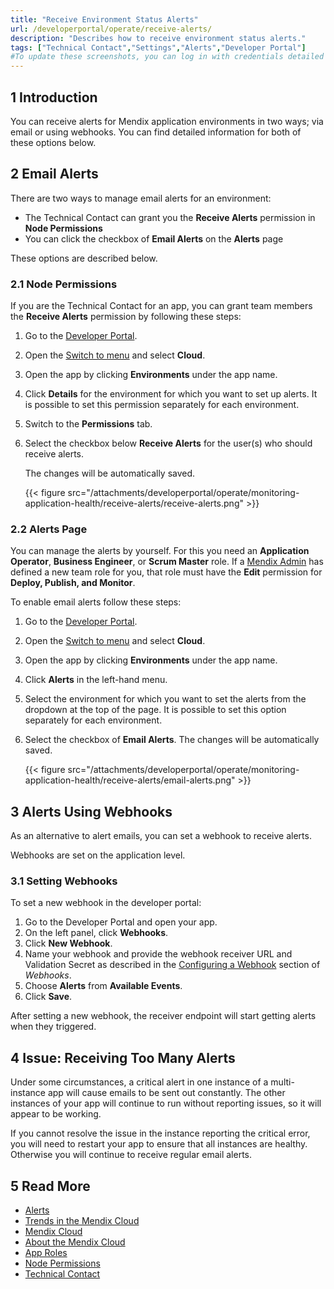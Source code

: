 ```yaml
---
title: "Receive Environment Status Alerts"
url: /developerportal/operate/receive-alerts/
description: "Describes how to receive environment status alerts."
tags: ["Technical Contact","Settings","Alerts","Developer Portal"]
#To update these screenshots, you can log in with credentials detailed in How to Update Screenshots Using Team Apps.
---
```


## 1 Introduction

You can receive alerts for Mendix application environments in two ways; via email or using webhooks. You can find detailed information for both of these options below.

## 2 Email Alerts

There are two ways to manage email alerts for an environment:

* The Technical Contact can grant you the **Receive Alerts** permission in **Node Permissions**
* You can click the checkbox of **Email Alerts** on the **Alerts** page

These options are described below.

### 2.1 Node Permissions  

If you are the Technical Contact for an app, you can grant team members the **Receive Alerts** permission by following these steps:

1. Go to the [Developer Portal](http://sprintr.home.mendix.com).
2. Open the [Switch to menu](/developerportal/#navigation) and select **Cloud**.
3. Open the app by clicking **Environments** under the app name.
4. Click **Details** for the environment for which you want to set up alerts. It is possible to set this permission separately for each environment.
5. Switch to the **Permissions** tab.
6. Select the checkbox below **Receive Alerts** for the user(s) who should receive alerts. 

    The changes will be automatically saved.

    {{< figure src="/attachments/developerportal/operate/monitoring-application-health/receive-alerts/receive-alerts.png" >}}

### 2.2 Alerts Page

You can manage the alerts by yourself. For this you need an **Application Operator**, **Business Engineer**, or **Scrum Master** role. If a [Mendix Admin](/developerportal/control-center/#members) has defined a new team role for you, that role must have the  **Edit** permission for **Deploy, Publish, and Monitor**.

To enable email alerts follow these steps:

1. Go to the [Developer Portal](http://sprintr.home.mendix.com).
2. Open the [Switch to menu](/developerportal/#navigation) and select **Cloud**.
3. Open the app by clicking **Environments** under the app name.
4. Click **Alerts** in the left-hand menu.
5. Select the environment for which you want to set the alerts from the dropdown at the top of the page. It is possible to set this option separately for each environment.
6. Select the checkbox of **Email Alerts**.  The changes will be automatically saved.

    {{< figure src="/attachments/developerportal/operate/monitoring-application-health/receive-alerts/email-alerts.png" >}}

## 3 Alerts Using Webhooks 

As an alternative to alert emails, you can set a webhook to receive alerts.

Webhooks are set on the application level.

### 3.1 Setting Webhooks

To set a new webhook in the developer portal:

1. Go to the Developer Portal and open your app.
1. On the left panel, click **Webhooks**.
1. Click **New Webhook**.
1. Name your webhook and provide the webhook receiver URL and Validation Secret as described in the [Configuring a Webhook](/developerportal/deploy/webhooks/#setting-up) section of *Webhooks*.
1. Choose **Alerts** from **Available Events**.
1. Click **Save**.

After setting a new webhook, the receiver endpoint will start getting alerts when they triggered. 

## 4 Issue: Receiving Too Many Alerts

Under some circumstances, a critical alert in one instance of a multi-instance app will cause emails to be sent out constantly. The other instances of your app will continue to run without reporting issues, so it will appear to be working.

If you cannot resolve the issue in the instance reporting the critical error, you will need to restart your app to ensure that all instances are healthy. Otherwise you will continue to receive regular email alerts.

## 5 Read More

* [Alerts](/developerportal/operate/monitoring-application-health/)
* [Trends in the Mendix Cloud](/developerportal/operate/trends-v4/)
* [Mendix Cloud](/developerportal/deploy/mendix-cloud-deploy/)
* [About the Mendix Cloud](/developerportal/deploy/mxcloudv4/)
* [App Roles](/developerportal/general/app-roles/)
* [Node Permissions](/developerportal/deploy/node-permissions/) 
* [Technical Contact](/developerportal/general/app-roles/#technical-contact)
